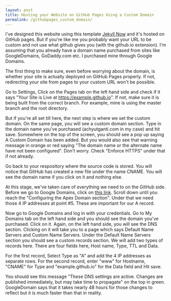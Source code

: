 ```yaml
---
layout: post
title: Hosting your Website on GitHub Pages Using a Custom Domain
permalink: /githubpages_custom_domain/
---
```


I've designed this website using this template [Jekyll Now](https://jekyllnow.com) and it's hosted on GitHub pages. But if you're like me you probably want your URL to be custom and not use what github gives you (with the github.io extension). I'm assuming that you already have a domain name purchased from sites like GoogleDomains, GoDaddy.com etc. I purchased mine through Google Domains.

The first thing to make sure, even before worrying about the domain, is whether your site is actually deployed on GitHub Pages properly. If not, redirecting your site from pages to your custom URL won't be possible. 

Go to Settings, Click on the Pages tab on the left hand side and check if it says "Your Site is Live at https://example.github.io". If not, make sure it is being built from the correct branch. For example, mine is using the master branch and the root directory. 

But if you're all set till here, the next step is where we set the custom domain. On the same page, you will see a custom domain section. Type in the domain name you've purchased (achyutganti.com in my case) and hit save. Somewhere on the top of the screen, you should see a pop up saying A Custom Domain has been added. But you would also see that warning message in orange or red saying "The domain name or the alternate name have not been configured". Don't worry. Check "Enforce HTTPS" under that if not already. 

Go back to your respository where the source code is stored. You will notice that GitHub has created a new file under the name CNAME. You will see the domain name if you click on it and nothing else. 

At this stage, we've taken care of everything we need to on the GitHub side. Before we go to Google Domains, click on [this link](https://docs.github.com/en/pages/configuring-a-custom-domain-for-your-github-pages-site/managing-a-custom-domain-for-your-github-pages-site). Scroll down until you reach the "Configuring the Apex Domain section". Under that we need those 4 IP addresses at point #5. These are important for our A record. 

Now go to Google Domains and log in with your credentials. Go to My Domains tab on the left hand side and you should see the domain you've purchased. Click on it. Again, on the left hand side, you will see the DNS section. Clicking on it will take you to a page which says Default Name Servers and Custom Name Servers. Under the Default Name Servers section you should see a custom records section. We will add two types of records here. There are four fields here, Host name, Type, TTL and Data. 

For the first record, Select Type as "A" and add the 4 IP addresses as separate rows. For the second record, enter "www" for Hostname, "CNAME" for Type and "example.github.io" for the Data field and Hit save.

You should see this message "These DNS settings are active. Changes are published immediately, but may take time to propagate" on the top in green. GoogleDomain says that it takes nearly 48 hours for those changes to reflect but it is much faster than that in reality. 

